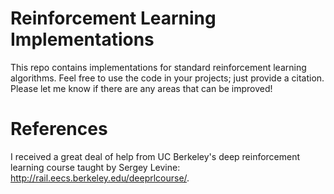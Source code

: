 # Reinforcement Learning Implementations
This repo contains implementations for standard reinforcement learning algorithms. Feel free to use the code in your projects; just provide a citation. Please let me know if there are any areas that can be improved!

# References
I received a great deal of help from UC Berkeley's deep reinforcement learning course taught by Sergey Levine: http://rail.eecs.berkeley.edu/deeprlcourse/.